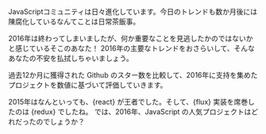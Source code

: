 JavaScriptコミュニティは日々進化しています。今日のトレンドも数か月後には陳腐化しているなんてことは日常茶飯事。

2016年は終わってしまいましたが、何か重要なことを見逃したかのではないかと感じているそこのあなた！ 2016年の主要なトレンドをおさらいして、そんなあなたの不安を払拭しちゃいましょう。

過去12か月に獲得された Github のスター数を比較して、2016年に支持を集めたプロジェクトを数値に基づいて評価していきます。

2015年はなんといっても、{react} が王者でした。そして、{flux} 実装を席巻したのは {redux} でしたね。 では、2016年、JavaScript の人気プロジェクトはどれだったのでしょうか？
